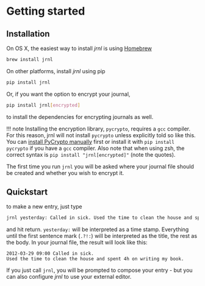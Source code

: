 # Getting started

## Installation

On OS X, the easiest way to install *jrnl* is using
[Homebrew](http://brew.sh/)

``` sh
brew install jrnl
```

On other platforms, install *jrnl* using pip

``` sh
pip install jrnl
```

Or, if you want the option to encrypt your journal,

``` sh
pip install jrnl[encrypted]
```

to install the dependencies for encrypting journals as well.


!!! note
    Installing the encryption library, `pycrypto`, requires a `gcc` compiler. For this reason, jrnl will
    not install `pycrypto` unless explicitly told so like this. You can [install PyCrypto manually](https://www.dlitz.net/software/pycrypto/)
    first or install it with `pip install pycrypto` if you have a `gcc` compiler.
    Also note that when using zsh, the correct syntax is `pip install "jrnl[encrypted]"` (note the quotes).

The first time you run `jrnl` you will be asked where your journal file
should be created and whether you wish to encrypt it.

## Quickstart

to make a new entry, just type

``` sh
jrnl yesterday: Called in sick. Used the time to clean the house and spent 4h on writing my book.
```

and hit return. `yesterday:` will be interpreted as a time stamp.
Everything until the first sentence mark (`.?!:`) will be interpreted as
the title, the rest as the body. In your journal file, the result will
look like this:

``` output
2012-03-29 09:00 Called in sick.
Used the time to clean the house and spent 4h on writing my book.
```

If you just call `jrnl`, you will be prompted to compose your entry -
but you can also configure *jrnl* to use your external editor.
